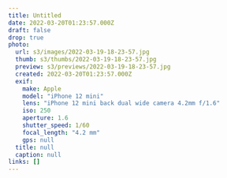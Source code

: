 ```yaml
---
title: Untitled
date: 2022-03-20T01:23:57.000Z
draft: false
drop: true
photo:
  url: s3/images/2022-03-19-18-23-57.jpg
  thumb: s3/thumbs/2022-03-19-18-23-57.jpg
  preview: s3/previews/2022-03-19-18-23-57.jpg
  created: 2022-03-20T01:23:57.000Z
  exif:
    make: Apple
    model: "iPhone 12 mini"
    lens: "iPhone 12 mini back dual wide camera 4.2mm f/1.6"
    iso: 250
    aperture: 1.6
    shutter_speed: 1/60
    focal_length: "4.2 mm"
    gps: null
  title: null
  caption: null
links: []
---
```


